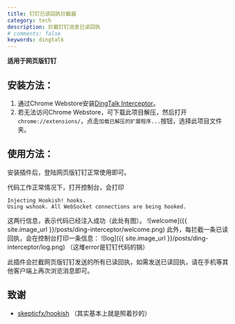 ```yaml
---
title: 钉钉已读回执拦截器
category: tech
description: 拦截钉钉消息已读回执
# comments: false
keywords: dingtalk
---
```


**适用于网页版钉钉**

## 安装方法：

1. 通过Chrome Webstore安装[DingTalk Interceptor](https://chrome.google.com/webstore/detail/dingtalk-interceptor/dcefpnhobgebmafmamokafniilmmcgdp)。
2. 若无法访问Chrome Webstore，可下载此项目解压，然后打开`chrome://extensions/`，点击`加载已解压的扩展程序...`按钮，选择此项目文件夹。

## 使用方法：

安装插件后，登陆网页版钉钉正常使用即可。

代码工作正常情况下，打开控制台，会打印
```
Injecting Hookish! hooks.
Using wshook. All WebSocket connections are being hooked.
```
这两行信息，表示代码已经注入成功（此处有图）。
![welcome]({{ site.image_url }}/posts/ding-interceptor/welcome.png)
此外，每拦截一条已读回执，会在控制台打印一条信息：
![log]({{ site.image_url }}/posts/ding-interceptor/log.png)
（这堆error是钉钉代码的锅）

此插件会拦截网页版钉钉发送的所有已读回执，如需发送已读回执，请在手机等其他客户端上再次浏览消息即可。


## 致谢
* [skepticfx/hookish](https://github.com/skepticfx/hookish)
（其实基本上就是照着抄的）